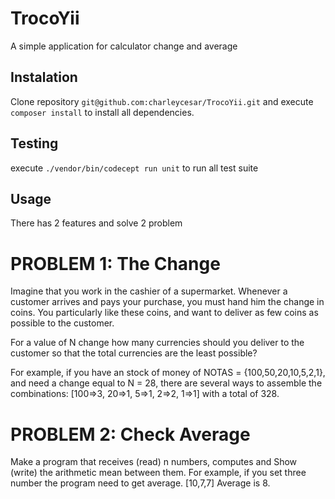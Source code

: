 # TrocoYii
A simple application for calculator change and average

## Instalation
Clone repository ```git@github.com:charleycesar/TrocoYii.git``` and execute ```composer install``` to install all dependencies.

## Testing
execute ```./vendor/bin/codecept run unit``` to run all test suite

## Usage

There has 2 features and solve 2 problem

# PROBLEM 1: The Change

Imagine that you work in the cashier of a supermarket. Whenever a customer arrives and pays your purchase, you must hand him the change in coins. You particularly like these coins, and want to deliver as few coins as possible to the customer.

For a value of N change how many currencies should you deliver to the customer so that the total currencies are the least possible?

For example, if you have an stock of money of NOTAS = {100,50,20,10,5,2,1}, and need a change equal to N = 28, there are several ways to assemble the combinations:
[100=>3, 20=>1, 5=>1, 2=>2, 1=>1] with a total of 328.


# PROBLEM 2: Check Average

Make a program that receives (read) n numbers, computes and Show (write) the arithmetic mean between them.
For example, if you set three number the program need to get average.
[10,7,7] Average is 8.

